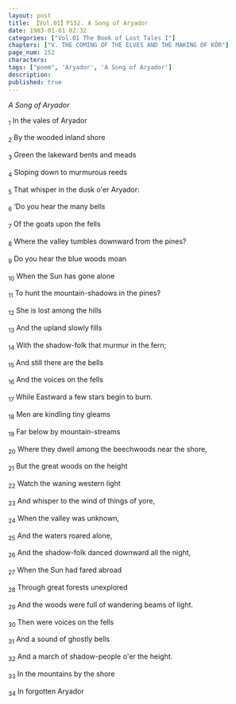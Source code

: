 ```yaml
---
layout: post
title: 【Vol.01】P152. A Song of Aryador
date: 1983-01-01 02:32
categories: ["Vol.01 The Book of Lost Tales I"]
chapters: ["V. THE COMING OF THE ELVES AND THE MAKING OF KÔR"]
page_num: 152
characters: 
tags: ["poem", 'Aryador', 'A Song of Aryador']
description: 
published: true
---
```


<I>A Song of Aryador</I>

<SUB>1</SUB> In the vales of Aryador

<SUB>2</SUB> By the wooded inland shore

<SUB>3</SUB> Green the lakeward bents and meads

<SUB>4</SUB> Sloping down to murmurous reeds

<SUB>5</SUB> That whisper in the dusk o'er Aryador:

<SUB>6</SUB> ‘Do you hear the many bells

<SUB>7</SUB> Of the goats upon the fells

<SUB>8</SUB> Where the valley tumbles downward from the pines?

<SUB>9</SUB> Do you hear the blue woods moan

<SUB>10</SUB> When the Sun has gone alone

<SUB>11</SUB> To hunt the mountain-shadows in the pines?

<SUB>12</SUB> She is lost among the hills

<SUB>13</SUB> And the upland slowly fills

<SUB>14</SUB> With the shadow-folk that murmur in the fern;

<SUB>15</SUB> And still there are the bells

<SUB>16</SUB> And the voices on the fells 

<SUB>17</SUB> While Eastward a few stars begin to burn.

<SUB>18</SUB> Men are kindling tiny gleams

<SUB>19</SUB> Far below by mountain-streams 

<SUB>20</SUB> Where they dwell among the beechwoods near the shore,

<SUB>21</SUB> But the great woods on the height

<SUB>22</SUB> Watch the waning western light 

<SUB>23</SUB> And whisper to the wind of things of yore,

<SUB>24</SUB> When the valley was unknown,

<SUB>25</SUB> And the waters roared alone,

<SUB>26</SUB> And the shadow-folk danced downward all the night,

<SUB>27</SUB> When the Sun had fared abroad

<SUB>28</SUB> Through great forests unexplored

<SUB>29</SUB> And the woods were full of wandering beams of light.

<SUB>30</SUB> Then were voices on the fells

<SUB>31</SUB> And a sound of ghostly bells

<SUB>32</SUB> And a march of shadow-people o'er the height.

<SUB>33</SUB> In the mountains by the shore

<SUB>34</SUB> In forgotten Aryador

